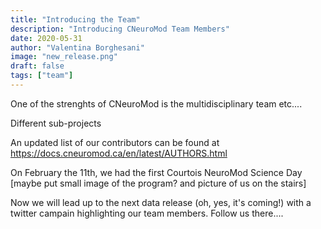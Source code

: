 ```yaml
---
title: "Introducing the Team"
description: "Introducing CNeuroMod Team Members"
date: 2020-05-31 
author: "Valentina Borghesani"
image: "new_release.png"
draft: false
tags: ["team"]
---
```


One of the strenghts of CNeuroMod is the multidisciplinary team etc....

Different sub-projects

An updated list of our contributors can be found at
https://docs.cneuromod.ca/en/latest/AUTHORS.html

On February the 11th, we had the first Courtois NeuroMod Science Day
[maybe put small image of the program? and picture of us on the stairs]

Now we will lead up to the next data release (oh, yes, it's coming!) with a twitter campain highlighting our team members. Follow us there....
